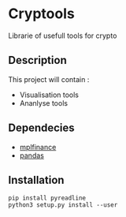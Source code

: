 # Cryptools
 Librarie of usefull tools for crypto 


## Description
This project will contain :
- Visualisation tools
- Ananlyse tools

## Dependecies 

- [mplfinance](https://github.com/matplotlib/mplfinance)
- [pandas](https://pandas.pydata.org/)

## Installation

    pip install pyreadline
    python3 setup.py install --user 

